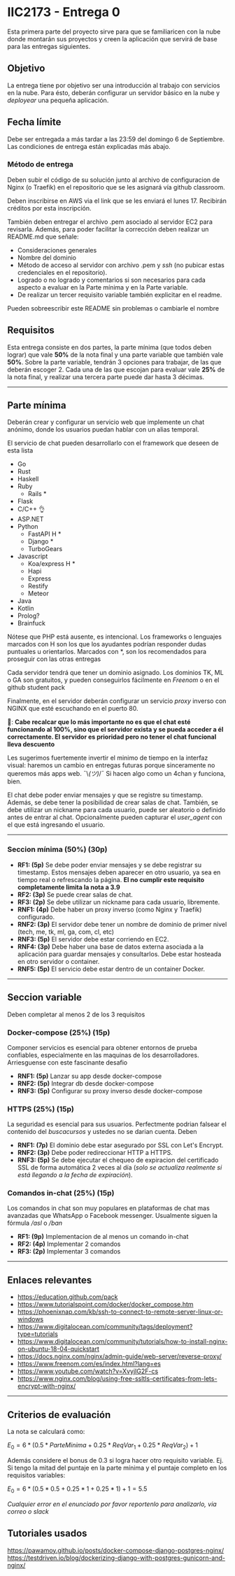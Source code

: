 # IIC2173 - Entrega 0

Esta primera parte del proyecto sirve para que se familiaricen con la nube donde montarán sus proyectos y creen la aplicación que servirá de base para las entregas siguientes.

## Objetivo

La entrega tiene por objetivo ser una introducción al trabajo con servicios en la nube. Para ésto, deberán configurar un servidor básico en la nube y *deployear* una pequeña aplicación.

## Fecha límite

Debe ser entregada a más tardar a las 23:59 del domingo 6 de Septiembre. Las condiciones de entrega están explicadas más abajo.

### Método de entrega

Deben subir el código de su solución junto al archivo de configuracion de Nginx (o Traefik) en el repositorio que se les asignará vía github classroom. 

Deben inscribirse en AWS via el link que se les enviará el lunes 17. Recibirán créditos por esta inscripción.

También deben entregar el archivo .pem asociado al servidor EC2 para revisarla.
Además, para poder facilitar la corrección deben realizar un README.md que señale:

- Consideraciones generales
- Nombre del dominio
- Método de acceso al servidor con archivo .pem y _ssh_ (no pubicar estas credenciales en el repositorio). 
- Logrado o no logrado y comentarios si son necesarios para cada aspecto a evaluar en la Parte mínima y en la Parte variable.
- De realizar un tercer requisito variable también explicitar en el readme.

Pueden sobreescribir este README sin problemas o cambiarle el nombre

## Requisitos
Esta entrega consiste en dos partes, la parte mínima (que todos deben lograr) que vale **50%** de la nota final y una parte variable que también vale **50%**. Sobre la parte variable, tendrán 3 opciones para trabajar, de las que deberán escoger 2. Cada una de las que escojan para evaluar vale **25%** de la nota final, y realizar una tercera parte puede dar hasta 3 décimas.

---

## Parte mínima

Deberán crear y configurar un servicio web que implemente un chat anónimo, donde los usuarios puedan hablar con un alias temporal. 

El servicio de chat pueden desarrollarlo con el framework que deseen de esta lista

* Go
* Rust
* Haskell
* Ruby
    * Rails *
* Flask
* C/C++ :ok_hand:
* ASP.NET
* Python
    * FastAPI H *
    * Django *
    * TurboGears
* Javascript
    * Koa/express H *
    * Hapi
    * Express
    * Restify
    * Meteor
* Java
* Kotlin
* Prolog?
* Brainfuck 

Nótese que PHP está ausente, es intencional.
Los frameworks o lenguajes marcados con H son los que los ayudantes podrían responder dudas puntuales u orientarlos. Marcados con \*, son los recomendados para proseguir con las otras entregas

Cada servidor tendrá que tener un dominio asignado. Los dominios TK, ML o GA son gratuitos, y pueden conseguirlos fácilmente en _Freenom_ o en el github student pack

Finalmente, en el servidor deberán configurar un servicio *proxy* inverso con NGINX que esté escuchando en el puerto 80.

👀: **Cabe recalcar que lo más importante no es que el chat esté funcionando al 100%, sino que el servidor exista y se pueda acceder a él correctamente. El servidor es prioridad pero no tener el chat funcional lleva descuento**

Les sugerimos fuertemente invertir el minimo de tiempo en la interfaz visual: haremos un cambio en entregas futuras porque sinceramente no queremos más apps web.
¯\\_(ツ)_/¯
Si hacen algo como un 4chan y funciona, bien.

El chat debe poder enviar mensajes y que se registre su timestamp. Además, se debe tener la posibilidad de crear salas de chat. También, se debe utilizar un nickname para cada usuario, puede ser aleatorio o definido antes de entrar al chat. Opcionalmente pueden capturar el *user_agent* con el que está ingresando el usuario. 

---

### Seccion mínima (50%) (30p)


* **RF1: (5p)** Se debe poder enviar mensajes y se debe registrar su timestamp. Estos mensajes deben aparecer en otro usuario, ya sea en tiempo real o refrescando la página. **El no cumplir este requisito completamente limita la nota a 3.9**
* **RF2: (3p)** Se puede crear salas de chat.
* **RF3: (2p)** Se debe utilizar un nickname para cada usuario, libremente.
* **RNF1: (4p)** Debe haber un proxy inverso (como Nginx y Traefik) configurado.
* **RNF2: (3p)** El servidor debe tener un nombre de dominio de primer nivel (tech, me, tk, ml, ga, com, cl, etc)
* **RNF3: (5p)** El servidor debe estar corriendo en EC2.
* **RNF4: (3p)** Debe haber una base de datos externa asociada a la aplicación para guardar mensajes y consultarlos. Debe estar hosteada en otro servidor o container.
* **RNF5: (5p)** El servicio debe estar dentro de un container Docker.

---

## Seccion variable

Deben completar al menos 2 de los 3 requisitos

### Docker-compose (25%) (15p)

Componer servicios es esencial para obtener entornos de prueba confiables, especialmente en las maquinas de los desarrolladores. Arriesguense con este fascinante desafio

* **RNF1: (5p)** Lanzar su app desde docker-compose
* **RNF2: (5p)** Integrar db desde docker-compose
* **RNF3: (5p)** Configurar su proxy inverso desde docker-compose

### HTTPS (25%) (15p)

La seguridad es esencial para sus usuarios. Perfectmente podrian falsear el contenido del *buscacursos* y ustedes no se darian cuenta. Deben 

* **RNF1: (7p)** El dominio debe estar asegurado por SSL con Let's Encrypt.
* **RNF2: (3p)** Debe poder redireccionar HTTP a HTTPS.
* **RNF3: (5p)** Se debe ejecutar el chequeo de expiracion del certificado SSL de forma automática 2 veces al día (_solo se actualiza realmente si está llegando a la fecha de expiración_).


### Comandos in-chat (25%) (15p)

Los comandos in chat son muy populares en plataformas de chat mas avanzadas que WhatsApp o Facebook messenger. Usualmente siguen la fórmula */asl* o */ban*

* **RF1: (9p)** Implementacion de al menos un comando in-chat
* **RF2: (4p)** Implementar 2 comandos 
* **RF3: (2p)** Implementar 3 comandos

---

## Enlaces relevantes
 * https://education.github.com/pack
 * https://www.tutorialspoint.com/docker/docker_compose.htm
 * https://phoenixnap.com/kb/ssh-to-connect-to-remote-server-linux-or-windows
 * https://www.digitalocean.com/community/tags/deployment?type=tutorials
 * https://www.digitalocean.com/community/tutorials/how-to-install-nginx-on-ubuntu-18-04-quickstart
 * https://docs.nginx.com/nginx/admin-guide/web-server/reverse-proxy/
 * https://www.freenom.com/es/index.html?lang=es
 * https://www.youtube.com/watch?v=XvyjIG2F-cs
 * https://www.nginx.com/blog/using-free-ssltls-certificates-from-lets-encrypt-with-nginx/

---

## Criterios de evaluación

La nota se calculará como:

$E_0 = 6 *(0.5 * ParteMinima + 0.25 * ReqVar_1 + 0.25 * ReqVar_2) + 1$

Además considere el bonus de 0.3 si logra hacer otro requisito variable.
Ej. Si tengo la mitad del puntaje en la parte mínima y el puntaje completo en los requisitos variables:

$E_0 = 6 *(0.5 * 0.5 + 0.25 * 1 + 0.25 * 1) + 1 = 5.5$

*Cualquier error en el enunciado por favor reportenlo para analizarlo, via correo o slack*

## Tutoriales usados

https://pawamoy.github.io/posts/docker-compose-django-postgres-nginx/
https://testdriven.io/blog/dockerizing-django-with-postgres-gunicorn-and-nginx/
